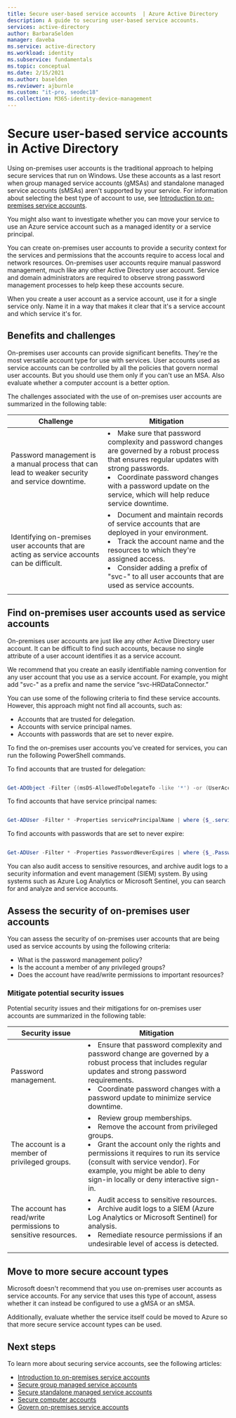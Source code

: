 ```yaml
---
title: Secure user-based service accounts  | Azure Active Directory
description: A guide to securing user-based service accounts.
services: active-directory
author: BarbaraSelden
manager: daveba
ms.service: active-directory
ms.workload: identity
ms.subservice: fundamentals
ms.topic: conceptual
ms.date: 2/15/2021
ms.author: baselden
ms.reviewer: ajburnle
ms.custom: "it-pro, seodec18"
ms.collection: M365-identity-device-management
---
```


# Secure user-based service accounts in Active Directory

Using on-premises user accounts is the traditional approach to helping secure services that run on Windows. Use these accounts as a last resort when group managed service accounts (gMSAs) and standalone managed service accounts (sMSAs) aren't supported by your service. For information about selecting the best type of account to use, see [Introduction to on-premises service accounts](service-accounts-on-premises.md). 

You might also want to investigate whether you can move your service to use an Azure service account such as a managed identity or a service principal. 

You can create on-premises user accounts to provide a security context for the services and permissions that the accounts require to access local and network resources. On-premises user accounts require manual password management, much like any other Active Directory user account. Service and domain administrators are required to observe strong password management processes to help keep these accounts secure.

When you create a user account as a service account, use it for a single service only. Name it in a way that makes it clear that it's a service account and which service it's for. 

## Benefits and challenges

On-premises user accounts can provide significant benefits. They're the most versatile account type for use with services. User accounts used as service accounts can be controlled by all the policies that govern normal user accounts. But you should use them only if you can't use an MSA. Also evaluate whether a computer account is a better option. 

The challenges associated with the use of on-premises user accounts are summarized in the following table:

| Challenge | Mitigation |
| - | - |
| Password management is a manual process that can lead to weaker security and service downtime.| <li>Make sure that password complexity and password changes are governed by a robust process that ensures regular updates with strong passwords.<li>Coordinate password changes with a password update on the service, which will help reduce service downtime. |
| Identifying on-premises user accounts that are acting as service accounts can be difficult. | <li>Document and maintain records of service accounts that are deployed in your environment.<li>Track the account name and the resources to which they're assigned access.<li>Consider adding a prefix of "svc-" to all user accounts that are used as service accounts. |
| | |


## Find on-premises user accounts used as service accounts

On-premises user accounts are just like any other Active Directory user account. It can be difficult to find such accounts, because no single attribute of a user account identifies it as a service account. 

We recommend that you create an easily identifiable naming convention for any user account that you use as a service account. For example, you might add "svc-" as a prefix and name the service “svc-HRDataConnector.”

You can use some of the following criteria to find these service accounts. However, this approach might not find all accounts, such as:

* Accounts that are trusted for delegation.  
* Accounts with service principal names.  
* Accounts with passwords that are set to never expire.

To find the on-premises user accounts you've created for services, you can run the following PowerShell commands.

To find accounts that are trusted for delegation:

```PowerShell

Get-ADObject -Filter {(msDS-AllowedToDelegateTo -like '*') -or (UserAccountControl -band 0x0080000) -or (UserAccountControl -band 0x1000000)} -prop samAccountName,msDS-AllowedToDelegateTo,servicePrincipalName,userAccountControl | select DistinguishedName,ObjectClass,samAccountName,servicePrincipalName, @{name='DelegationStatus';expression={if($_.UserAccountControl -band 0x80000){'AllServices'}else{'SpecificServices'}}}, @{name='AllowedProtocols';expression={if($_.UserAccountControl -band 0x1000000){'Any'}else{'Kerberos'}}}, @{name='DestinationServices';expression={$_.'msDS-AllowedToDelegateTo'}}

```

To find accounts that have service principal names:

```PowerShell

Get-ADUser -Filter * -Properties servicePrincipalName | where {$_.servicePrincipalName -ne $null}

```

To find accounts with passwords that are set to never expire:

```PowerShell

Get-ADUser -Filter * -Properties PasswordNeverExpires | where {$_.PasswordNeverExpires -eq $true}

```

You can also audit access to sensitive resources, and archive audit logs to a security information and event management (SIEM) system. By using systems such as Azure Log Analytics or Microsoft Sentinel, you can search for and analyze and service accounts.

## Assess the security of on-premises user accounts

You can assess the security of on-premises user accounts that are being used as service accounts by using the following criteria:

* What is the password management policy?  
* Is the account a member of any privileged groups?  
* Does the account have read/write permissions to important resources?

### Mitigate potential security issues

Potential security issues and their mitigations for on-premises user accounts are summarized in the following table:

| Security issue | Mitigation |
| - | - |
| Password management.| <li>Ensure that password complexity and password change are governed by a robust process that includes regular updates and strong password requirements.<li>Coordinate password changes with a password update to minimize service downtime. |
| The account is a member of privileged groups.| <li>Review group memberships.<li>Remove the account from privileged groups.<li>Grant the account only the rights and permissions it requires to run its service (consult with service vendor). For example, you might be able to deny sign-in locally or deny interactive sign-in. |
| The account has read/write permissions to sensitive resources.| <li>Audit access to sensitive resources.<li>Archive audit logs to a SIEM (Azure Log Analytics or Microsoft Sentinel) for analysis.<li>Remediate resource permissions if an undesirable level of access is detected. |
| | |


## Move to more secure account types

Microsoft doesn't recommend that you use on-premises user accounts as service accounts. For any service that uses this type of account, assess whether it can instead be configured to use a gMSA or an sMSA.

Additionally, evaluate whether the service itself could be moved to Azure so that more secure service account types can be used. 

## Next steps

To learn more about securing service accounts, see the following articles:

* [Introduction to on-premises service accounts](service-accounts-on-premises.md)  
* [Secure group managed service accounts](service-accounts-group-managed.md)  
* [Secure standalone managed service accounts](service-accounts-standalone-managed.md)  
* [Secure computer accounts](service-accounts-computer.md)  
* [Govern on-premises service accounts](service-accounts-govern-on-premises.md)

 
